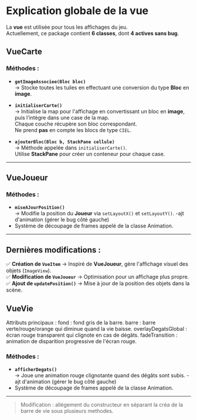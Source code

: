 # Explication globale de la vue

La **vue** est utilisée pour tous les affichages du jeu.  
Actuellement, ce package contient **6 classes**, dont **4 actives sans bug**.

## VueCarte

### Méthodes :
- **`getImageAssociee(Bloc bloc)`**  
  → Stocke toutes les tuiles en effectuant une conversion du type **Bloc** en **image**.
  
- **`initialiserCarte()`**  
  → Initialise la map pour l'affichage en convertissant un bloc en **image**,  
    puis l’intègre dans une case de la map.  
    Chaque couche récupère son bloc correspondant.  
    Ne prend **pas** en compte les blocs de type `CIEL`.

- **`ajouterBloc(Bloc b, StackPane cellule)`**  
  → Méthode appelée dans `initialiserCarte()`.  
    Utilise **StackPane** pour créer un conteneur pour chaque case.

---

## VueJoueur

### Méthodes :
- **`miseAJourPosition()`**  
  → Modifie la position du **Joueur** via `setLayoutX()` et `setLayoutY()`.
-ajt d'animation (gérer le bug côté gauche)
- Système de découpage de frames appelé de la classe Animation.
---

## Dernières modifications :
✅ **Création de `VueItem`** → Inspiré de **VueJoueur**, gère l'affichage visuel des objets (`ImageView`).  
✅ **Modification de `VueJoueur`** → Optimisation pour un affichage plus propre.  
✅ **Ajout de `updatePosition()`** → Mise à jour de la position des objets dans la scène.


## VueVie

  Attributs principaux :
  fond : fond gris de la barre.
  barre : barre verte/rouge/orange qui diminue quand la vie baisse.
  overlayDegatsGlobal : écran rouge transparent qui clignote en cas de dégâts.
  fadeTransition : animation de disparition progressive de l'écran rouge.

### Méthodes :
- **`afficherDegats()`**  
  → Joue une animation rouge clignotante quand des dégâts sont subis.
  -ajt d'animation (gérer le bug côté gauche)
- Système de découpage de frames appelé de la classe Animation.
---

>Modification : allégement du constructeur en séparant la créa de la barre de vie sous plusieurs methodes.